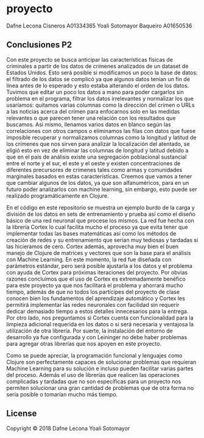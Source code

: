 # proyecto
Dafne Lecona Cisneros		   A01334365
Yoali Sotomayor Baqueiro   A01650536

## Conclusiones P2
Con este proyecto se busca anticipar las características físicas de criminales a partir de los datos de crímenes analizados de un dataset de Estados Unidos. Esto será posible si modificamos un poco la base de datos: el filtrado de los datos se complicó ya que algunos datos tenían un fin de línea antes de lo esperado y esto estaba alterando el orden de los datos. Tuvimos que editar un poco los datos a mano para poder cargarlos sin problema en el programa, filtrar los datos irrelevantes y normalizar los que usaríamos: quitamos varias columnas como la dirección del crimen o URLs a las noticias acerca del crímen para enfocarnos solo en las medidas relevantes o que parecen tener una relación con los resultados que buscamos. Así mismo, llenamos varios datos en blanco según las correlaciones con otros campos o eliminamos las filas con datos que fuese imposible recuperar y normalizamos columnas como la longitud y latitud de los crímenes que nos sirven para analizar la localización del atentado, se eligió esto en vez de eliminar las columnas de longitud y latitud debido a que en el país de análisis existe una segregación poblacional sustancial entre el norte y el sur, el este y el oeste y existen concentraciones de diferentes precursores de crímenes tales como armas y comunidades marginales basados en estas características. Creemos que vamos a tener que cambiar algunos de los datos, ya que son alfanuméricos, para en un futuro poder analizarlos con machine learning, sin embargo, esto puede ser realizado programáticamente en Clojure.

En el código en este repositorio se muestra un ejemplo burdo de la carga y división de los datos en sets de entrenamiento y prueba así como el diseño básico de una red neuronal que procese los mismos. La red fue hecha con la librería Cortex lo cual facilita mucho el proceso ya que evita tener que implementar todas las bases matemáticas así como los métodos de creación de redes y su entrenamiento que serían muy tediosas y tardadas si las hicieramos de cero. Cortex además, aprovecha muy bien el buen manejo de Clojure de matrices y vectores que son la base para el análisis con Machine Learning. En este momento, la red fue diseñada con parámetros estándar, pero será posible ajustarla a los datos y el problema con ayuda de Cortex para próximas iteraciones del proyecto. Por obvias razones concluimos que el uso de Cortex es extremadamente benéfico para este proyecto ya que nos facilitará el problema y ahorrará mucho tiempo, además de que no todos los partícipes del proyecto de clase conocen bien los fundamentos del aprendizaje automático y Cortex les permitirá implementar las redes neuronales con facilidad sin requerir dedicar demasiado tiempo a estos detalles innecesarios para la entrega. Por otro lado, nos preguntamos si Cortex cuenta con funcionalidad para la limpieza adicional requerida en los datos o si será necesaria y ventajosa la utilización de otra librería. Por suerte, la instalación del entorno de desarrollo ya fue configurada y con Leininger no debe haber problemas para agregar otras librerías que nos apoyen en este proyecto. 

Como se puede apreciar, la programación funcional y lenguajes como Clojure son perfectamente capaces de solucionar problemas que requieran Machine Learning para su solución e incluso pueden facilitar varias partes del proceso. Además el uso de librerías que realicen las operaciones complicadas y tardadas que no son específicas para un proyecto nos permiten solucionar una gran cantidad de problemas que de otra forma no sería posible o tomarían mucho más tiempo. 

## License

Copyright © 2018 Dafne Lecona Yoali Sotomayor
